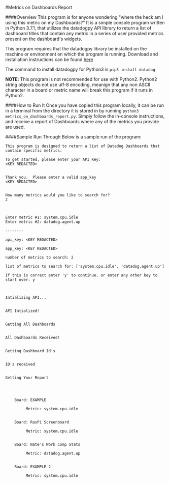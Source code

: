 #Metrics on Dashboards Report

####Overview
This program is for anyone wondering "where the heck am I using this metric on my Dashboards?"
It is a simple console program written in Python 3.7.1, that utilizes the datadogpy API library to return a list of dashboard titles that contain any metric in a series of user provided metrics present on the dashboard's widgets.

This program requires that the datadogpy library be installed on the machine or environment on which the program is running.  Download and installation instructions can be found [here](https://github.com/DataDog/datadogpy)

The command to install datadogpy for Python3 is `pip3 install datadog`

**NOTE**: This program is not recommended for use with Python2.  Python2 string objects do not use utf-8 encoding, meanign that any non ASCII character in a board or metric name will break this program if it runs in Python2.

####How to Run It
Once you have copied this program locally, it can be run in a terminal from the directory it is stored in by running `python3 metrics_on_dashboards_report.py`.  Simply follow the in-console instructions, and receive a report of Dashboards where any of the metrics you provide are used.

####Sample Run Through
Below is a sample run of the program:

```
This program is designed to return a list of Datadog Dashboards that contain specific metrics. 

To get started, please enter your API Key:
<KEY REDACTED>


Thank you.  Please enter a valid app_key
<KEY REDACTED>	


How many metrics would you like to search for?
2



Enter metric #1: system.cpu.idle
Enter metric #2: datadog.agent.up

--------

api_key: <KEY REDACTED>

app_key: <KEY REDACTED>

number of metrics to search: 2

list of metrics to search for: ['system.cpu.idle', 'datadog.agent.up']

If this is correct enter 'y' to continue, or enter any other key to start over: y



Intializing API...


API Intialized!


Getting All Dashboards


All Dashboards Received!


Getting Dashboard Id's


ID's received


Getting Your Report




	Board: EXAMPLE

		 Metric: system.cpu.idle


	Board: RasPi Screenboard

		 Metric: system.cpu.idle


	Board: Nate's Work Comp Stats

		 Metric: datadog.agent.up


	Board: EXAMPLE 2

		 Metric: system.cpu.idle
```